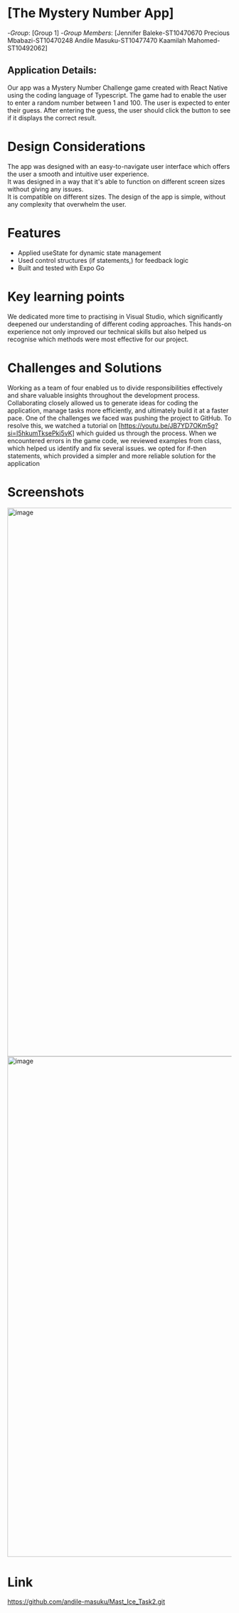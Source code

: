 # [The Mystery Number App]
-*Group*: [Group 1]
-*Group Members*:
[Jennifer Baleke-ST10470670
Precious Mbabazi-ST10470248
Andile Masuku-ST10477470
Kaamilah Mahomed-ST10492062]

## Application Details:
Our app was a Mystery Number Challenge game created with React Native using the coding language of Typescript. 
The game had to enable the user to enter a random number between 1 and 100. The user is expected to enter their guess. 
After entering the guess, the user should click the button to see if it displays the correct result.  

# Design Considerations 
The app was designed with an easy-to-navigate user interface which offers the user a smooth and intuitive user experience.   
It was designed in a way that it's able to function on different screen sizes without giving any issues.   
It is compatible on different sizes. 
The design of the app is simple, without any complexity that overwhelm the user.  


# Features
- Applied useState for dynamic state management
- Used control structures (if statements,) for feedback logic
- Built and tested with Expo Go 


# Key learning points
We dedicated more time to practising in Visual Studio, which significantly deepened our understanding of different coding approaches. 
This hands-on experience not only improved our technical skills but also helped us recognise which methods were most effective for our project.

# Challenges and Solutions
Working as a team of four enabled us to divide responsibilities effectively and share valuable insights throughout the development process. Collaborating closely allowed us to generate ideas for coding the application, manage tasks more efficiently, and ultimately build it at a faster pace.
One of the challenges we faced was pushing the project to GitHub. To resolve this, we watched a tutorial on [https://youtu.be/JB7YD7OKm5g?si=I5hkumTksePki5vK] which guided us through the process. 
When we encountered errors in the game code, we reviewed examples from class, which helped us identify and fix several issues.
 we opted for if-then statements, which provided a simpler and more reliable solution for the application 

# Screenshots 

<img width="1046" height="1232" alt="image" src="https://github.com/user-attachments/assets/a4b350bc-72a2-452c-a31a-8d1db0083b60" />

<img width="859" height="1124" alt="image" src="https://github.com/user-attachments/assets/51bb94dd-4e9d-40af-a1c4-05b7aad44e79" />

# Link
https://github.com/andile-masuku/Mast_Ice_Task2.git





